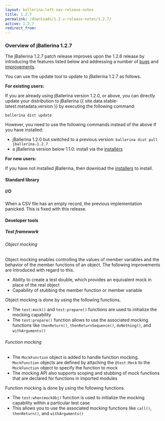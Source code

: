```yaml
---
layout: ballerina-left-nav-release-notes
title: 1.2.7
permalink: /downloads/1.2.x-release-notes/1.2.7/
active: 1.2.7
redirect_from: 
---
```


### Overview of jBallerina 1.2.7
The jBallerina 1.2.7 patch release improves upon the 1.2.6 release by introducing the features listed below and addressing a number of [bugs](https://github.com/ballerina-platform/ballerina-lang/issues?q=is%3Aissue+milestone%3A%22Ballerina+1.2.7%22+label%3AType%2FBug+is%3Aclosed) and [improvements](https://github.com/ballerina-platform/ballerina-lang/issues?q=is%3Aissue+milestone%3A%22Ballerina+1.2.7%22+is%3Aclosed+label%3AType%2FImprovement).

You can use the update tool to update to jBallerina 1.2.7 as follows.

**For existing users:**

If you are already using jBallerina version 1.2.0, or above, you can directly update your distribution to jBallerina {{ site.data.stable-latest.metadata.version }} by executing the following command:

```
ballerina dist update
```

However, you need to use the following commands instead of the above if you have installed:

- jBallerina 1.2.0 but switched to a previous version: `ballerina dist pull jballerina-1.2.7`
- a jBallerina version below 1.1.0: install via the [installers](https://ballerina.io/downloads/)

**For new users:**

If you have not installed jBallerina, then download the [installers](https://ballerina.io/downloads/) to install.

#### Standard library

##### I/O

When a CSV file has an empty record, the previous implementation panicked. This is fixed with this release.

#### Developer tools

##### Test framework

###### Object mocking

Object mocking enables controlling the values of member variables and the behavior of the member functions of an object. The following improvements are introduced with regard to this.

- Ability to create a test double, which provides an equivalent mock in place of the real object
- Capability of stubbing the member function or member variable

Object mocking is done by using the following functions.

- The `test:mock()` and `test:prepare()` functions are used to initialize the mocking capability
- The `test:prepare()` function allows to use the associated mocking functions like `thenReturn()`, `thenReturnSequence()`, `doNothing()`, and `withArguments()`

###### Function mocking

- The `MockFunction` object is added to handle function mocking. `MockFunction` objects are defined by attaching the `@test:Mock` to the `MockFunction` object to specify the function to mock
- The mocking API also supports scoping and stubbing of mock functions that are declared for functions in imported modules

Function mocking is done by using the following functions.

- The `test:when(mockObj)` function is used to initialize the mocking capability within a particular test case
- This allows you to use the associated mocking functions like `call()`, `thenReturn()`, and `withArguments()`
